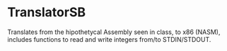 # TranslatorSB
Translates from the hipothetycal Assembly seen in class, to x86 (NASM), includes functions to read and write integers from/to STDIN/STDOUT.

